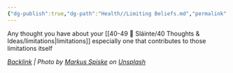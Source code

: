 ```yaml
---
{"dg-publish":true,"dg-path":"Health//Limiting Beliefs.md","permalink":"/health//limiting-beliefs/","title":"limiting beliefs","tags":[null],"noteIcon":"","created":"2023-07-10T13:24:34","updated":"2023-07-16T21:44:51.562-04:00"}
---
```



Any thought you have about your [[40-49 🔅 Sláinte/40 Thoughts & Ideas/limitations\|limitations]] especially one that contributes to those limitations itself

*[Backlink](https://unsplash.com/photos/dMh1A35w_BE) | Photo by [Markus Spiske](https://unsplash.com/@markusspiske?utm_source=Obsidian%20Image%20Inserter%20Plugin&utm_medium=referral) on [Unsplash](https://unsplash.com/?utm_source=Obsidian%20Image%20Inserter%20Plugin&utm_medium=referral)*
